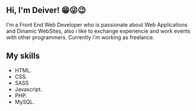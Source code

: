 ## Hi, I'm Deiver! 😁😜😉

I'm a Front End Web Developer who is passionate about Web Applications and Dinamic WebSites, also i like to exchange experiencie and work events with other programmers. Currently i'm working as freelance.

## My skills

- HTML.
- CSS.
- SASS
- Javascript.
- PHP.
- MySQL.

